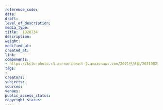 ```yaml
---
reference_code: 
date: 
draft: 
level_of_description: 
media_type: 
title: _1D20734
description: 
weight: 
modified_at: 
created_at: 
link: 
components:
- https://kctu-photo.s3.ap-northeast-2.amazonaws.com/2021년/8월/20210825_하반기+총파업+대장정_대구/_1D20734.jpg
tags:
- 
creators: 
subjects: 
sources: 
venues: 
public_access_status: 
copyright_status: 
---
```

